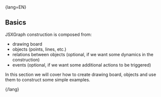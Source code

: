 {lang=EN}
## Basics
JSXGraph construction is composed from:
* drawing board
* objects (points, lines, etc.)
* relations between objects (optional, if we want some dynamics in the construction)
* events (optional, if we want some additional actions to be triggered)


In this section we will cover how to create drawing board, objects and use them to construct some simple examples.

{/lang}



